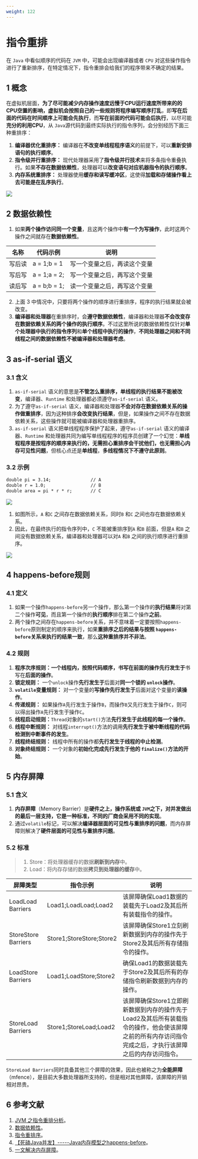 ```yaml
---
weight: 122
---
```


# 指令重排

在 `Java` 中看似顺序的代码在 `JVM` 中，可能会出现编译器或者 `CPU` 对这些操作指令进行了重新排序，在特定情况下，指令重排会给我们的程序带来不确定的结果。

## 1 概念

在虚拟机层面，**为了尽可能减少内存操作速度远慢于CPU运行速度所带来的的CPU空置的影响，虚拟机会按照自己的一些规则将程序编写顺序打乱**，即**写在后面的代码在时间顺序上可能会先执行**，而**写在前面的代码可能会后执行**，以尽可能**充分的利用CPU**，从 `Java`源代码到最终实际执行的指令序列，会分别经历下面三种重排序：

1. **编译器优化重排序：** 编译器在**不改变单线程程序语义**的前提下，可以**重新安排语句的执行顺序**。
2. **指令级并行重排序：** 现代处理器采用了**指令级并行技术**来将多条指令重叠执行。如果**不存在数据依赖性**，处理器可以**改变语句对应机器指令的执行顺序**。
3. **内存系统重排序：** 处理器使用**缓存和读写缓冲区**，这使得**加载和存储操作看上去可能是在乱序执行**。

![](https://luoyoubao.gitbooks.io/jvm/content/assets/20180413174357001.png)

## 2 数据依赖性

1. 如果**两个操作访问同一个变量**，且这两个操作中**有一个为写操作**，此时这两个操作之间就存在**数据依赖性**。

| 名称   | 代码示例     | 说明                         |
| ------ | ------------ | ---------------------------- |
| 写后读 | a = 1;b = 1  | 写一个变量之后，再读这个变量 |
| 写后写 | a = 1;a = 2; | 写一个变量之后，再写这个变量 |
| 读后写 | a = b;b = 1; | 读一个变量之后，再写这个变量 |

2. 上面 3 中情况中，只要将两个操作的顺序进行重排序，程序的执行结果就会被改变。
3. **编译器和处理器**在重排序时，会**遵守数据依赖性**，编译器和处理器**不会改变存在数据依赖关系的两个操作的执行顺序**。不过这里所说的数据依赖性仅针对**单个处理器中执行的指令序列**和**单个线程中执行的操作**，**不同处理器之间和不同线程之间的数据依赖性不被编译器和处理器考虑**。

## 3 as-if-serial 语义

### 3.1 含义

1. `as-if-serial` 语义的意思是**不管怎么重排序，单线程的执行结果不能被改变**，编译器、`Runtime` 和处理器都必须遵守`as-if-serial` 语义。
2. 为了遵守`as-if-serial` 语义，编译器和处理器**不会对存在数据依赖关系的操作做重排序**，因为这种排序**会改变执行结果**，但是，如果操作之间不存在数据依赖关系，这些操作就可能被编译器和处理器重排序。
3. `as-if-serial` 语义把单线程程序保护了起来，遵守`as-if-serial` 语义的编译器、`Runtime` 和处理器共同为编写单线程程序的程序员创建了一个幻觉：**单线程程序是按程序的顺序来执行的，无需担心重排序会干扰他们，也无需担心内存可见性问题**，但核心点还是**单线程**，**多线程情况下不遵守此原则**。

### 3.2 示例

```txt
double pi = 3.14;               // A
double r = 1.0;                 // B
double area = pi * r * r;       // C
```

![](https://luoyoubao.gitbooks.io/jvm/content/assets/20180928153343001.png)

1. 如图所示，`A` 和`C` 之间存在数据依赖关系，同时`B` 和`C` 之间也存在数据依赖关系。
2. 因此，在最终执行的指令序列中，`C` 不能被重排序到`A` 和`B` 前面，但是`A` 和`B` 之间没有数据依赖关系，编译器和处理器可以对`A` 和`B` 之间的执行顺序进行重排序。

![](https://luoyoubao.gitbooks.io/jvm/content/assets/20180928153443001.png)

## 4 happens-before规则

### 4.1 定义

1. 如果一个操作`happens-before`另一个操作，那么第一个操作的**执行结果**将对第二个操作**可见**，而且第一个操作的**执行顺序**排在第二个操作**之前**。
2. 两个操作之间存在`happens-before`关系，并不意味着一定要按照`happens-before`原则制定的顺序来执行，如果**重排序之后的结果与按照 `happens-before`关系来执行的结果一致**，那么**这种重排序并不非法**。

### 4.2 规则

1. **程序次序规则：**一个线程内，按照代码顺序，书写在**前面的操作先行发生于**书写在**后面的操作**。
2. **锁定规则：** 一个`unlock`操作**先行发生于**后面对**同一个锁的 `unlock`操作**。
3. **`volatile`变量规则：** 对一个变量的**写操作先行发生于**后面对这个变量的**读操作**。
4. **传递规则：** 如果操作`A`先行发生于操作`B`，而操作`B`又先行发生于操作`C`，则可以得出操作`A`先行发生于操作`C`。
5. **线程启动规则：**`Thread`对象的`start()`方法**先行发生于此线程的每一个操作**。
6. **线程中断规则：** 对线程`interrupt()`方法的调用**先行发生于被中断线程的代码检测到中断事件的发生**。
7. **线程终结规则：** 线程中所有的操作都**先行发生于线程的中止检测**。
8. **对象终结规则：** 一个对象的**初始化完成先行发生于他的 `finalize()`方法的开始**。

## 5 内存屏障

### 5.1 含义

1. **内存屏障**（Memory Barrier）是**硬件之上，操作系统或 `JVM`之下，对并发做出的最后一层支持，它是一种标准，不同的厂商会采用不同的实现**。
2. 通过`volatile`标记，可以解决**编译器层面的可见性与重排序的问题**，而内存屏障则解决了**硬件层面的可见性与重排序问题**。

### 5.2 标准

> 1. Store：将处理器缓存的数据**刷新到内存**中。
> 2. Load：将内存存储的数据**拷贝到处理器的缓存**中。

| 屏障类型            | 指令示例                 | 说明                                                                                                                                                    |
| ------------------- | ------------------------ | ------------------------------------------------------------------------------------------------------------------------------------------------------- |
| LoadLoad Barriers   | Load1;LoadLoad;Load2     | 该屏障确保Load1数据的装载先于Load2及其后所有装载指令的操作。                                                                                            |
| StoreStore Barriers | Store1;StoreStore;Store2 | 该屏障确保Store1立刻刷新数据到内存的操作先于Store2及其后所有存储指令的操作。                                                                            |
| LoadStore Barriers  | Load1;LoadStore;Store2   | 确保Load1的数据装载先于Store2及其后所有的存储指令刷新数据到内存的操作。                                                                                 |
| StoreLoad Barriers  | Store1;StoreLoad;Load2   | 该屏障确保Store1立即刷新数据到内存的操作先于Load2及其后所有装载指令的操作，他会使该屏障之前的所有内存访问指令完成之后，才执行该屏障之后的内存访问指令。 |

`StoreLoad Barriers`同时具备其他三个屏障的效果，因此也被称之为**全能屏障**（mfence），是目前大多数处理器所支持的，但是相对其他屏障，该屏障的开销相对昂贵。

## 6 参考文献

1. [JVM 之指令重排分析](https://blog.csdn.net/blueheart20/article/details/52117761)。
2. [数据依赖性](https://luoyoubao.gitbooks.io/jvm/content/javanei-cun-mo-xing/shu-ju-yi-lai-xing.html)。
3. [指令重排序](https://luoyoubao.gitbooks.io/jvm/content/chapter1/zhi-ling-zhong-pai.html)。
4. [【死磕Java并发】-----Java内存模型之happens-before](https://www.cnblogs.com/chenssy/p/6393321.html)。
5. [一文解决内存屏障](https://monkeysayhi.github.io/2017/12/28/%E4%B8%80%E6%96%87%E8%A7%A3%E5%86%B3%E5%86%85%E5%AD%98%E5%B1%8F%E9%9A%9C)。
